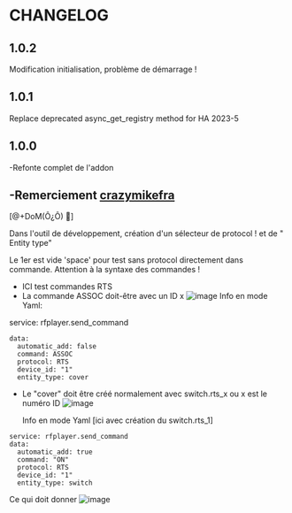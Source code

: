 # CHANGELOG

## 1.0.2
Modification initialisation, problème de démarrage !

## 1.0.1
Replace deprecated async_get_registry method for HA 2023-5

## 1.0.0
-Refonte complet de l'addon

## -Remerciement [crazymikefra](https://github.com/crazymikefra/HA_RFPlayer)

[@+DoM(Ô¿Ô) 🖖]

Dans l'outil de développement, création d'un sélecteur de protocol ! et de "
Entity type"

Le 1er est vide 'space' pour test sans protocol directement dans commande.
Attention à la syntaxe des commandes !


- ICI test commandes RTS 
- La commande ASSOC doit-être avec un ID x
![image](https://user-images.githubusercontent.com/97252459/224477543-e17eeeee-c1d9-41d7-9be3-f859c0a24c75.png)
  Info en mode Yaml:

service: rfplayer.send_command
````
data:
  automatic_add: false
  command: ASSOC
  protocol: RTS
  device_id: "1"
  entity_type: cover
````
- Le "cover" doit être créé normalement avec switch.rts_x ou x est le numéro ID
![image](https://user-images.githubusercontent.com/97252459/224477511-d2c39671-f9dd-4bde-9c35-76f35f1940c6.png)

  Info en mode Yaml [ici avec création du switch.rts_1]
````
service: rfplayer.send_command
data:
  automatic_add: true
  command: "ON"
  protocol: RTS
  device_id: "1"
  entity_type: switch
````
Ce qui doit donner ![image](https://user-images.githubusercontent.com/97252459/224477619-75d91e29-2b70-407a-a4a2-499bdd9ed805.png)
